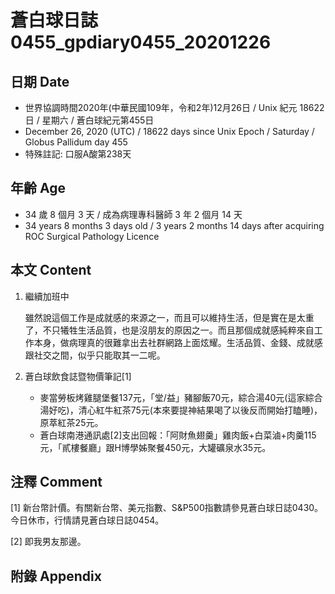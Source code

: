 [_metadata_:encoding]: - "utf-8"
[_metadata_:language]: - "zh-Hant-TW"
[_metadata_:fileformat]: - "markdown"
[_metadata_:MIME_type]: - "text/plain"
[_metadata_:markdown_version]: - "commonmark version 0.29"
[_metadata_:markdown_spec]: - "https://spec.commonmark.org/0.29/"

# 蒼白球日誌0455_gpdiary0455_20201226 #

## 日期 Date ##

* 世界協調時間2020年(中華民國109年，令和2年)12月26日 / Unix 紀元 18622 日 / 星期六 / 蒼白球紀元第455日
* December 26, 2020 (UTC) / 18622 days since Unix Epoch / Saturday / Globus Pallidum day 455
* 特殊註記: 口服A酸第238天

## 年齡 Age ##

* 34 歲 8 個月 3 天 / 成為病理專科醫師 3 年 2 個月 14 天
* 34 years 8 months 3 days old / 3 years 2 months 14 days after acquiring ROC Surgical Pathology Licence

## 本文 Content ##

1. 繼續加班中

    雖然說這個工作是成就感的來源之一，而且可以維持生活，但是實在是太重了，不只犧牲生活品質，也是沒朋友的原因之一。而且那個成就感純粹來自工作本身，做病理真的很難拿出去社群網路上面炫耀。生活品質、金錢、成就感跟社交之間，似乎只能取其一二呢。

2. 蒼白球飲食誌暨物價筆記[1]

    - 麥當勞板烤雞腿堡餐137元，「堂/益」豬腳飯70元，綜合湯40元(這家綜合湯好吃)，清心紅牛紅茶75元(本來要提神結果喝了以後反而開始打瞌睡)，原萃紅茶25元。
    - 蒼白球南港通訊處[2]支出回報：「阿財魚翅羹」雞肉飯+白菜滷+肉羹115元，「貳樓餐廳」跟H博學姊聚餐450元，大罐礦泉水35元。

## 注釋 Comment ##

[1] 新台幣計價。有關新台幣、美元指數、S&P500指數請參見蒼白球日誌0430。今日休市，行情請見蒼白球日誌0454。

[2] 即我男友那邊。

## 附錄 Appendix ##

